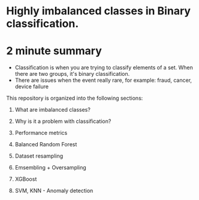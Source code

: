 # Highly imbalanced classes in Binary classification.

# 2 minute summary
- Classification is when you are trying to classify elements of a set. When there are two groups, it's binary classification. 
- There are issues when the event really rare, for example: fraud, cancer, device failure


This repository is organized into the following sections:

1. What are imbalanced classes?

2. Why is it a problem with classification?

3. Performance metrics

4. Balanced Random Forest

5. Dataset resampling

6. Emsembling + Oversampling

7. XGBoost

8. SVM, KNN - Anomaly detection





